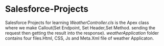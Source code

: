 # Salesforce-Projects
Salesforce Projects for learning
*WeatherController.cls* is the Apex class where we make Callout(Set Endpoint, Set Header,Set Method. sending the request then getting the result into the response).
*weatherApplication* folder contains four files.Html, CSS, Js and Meta.Xml file of weather Applicaton.
